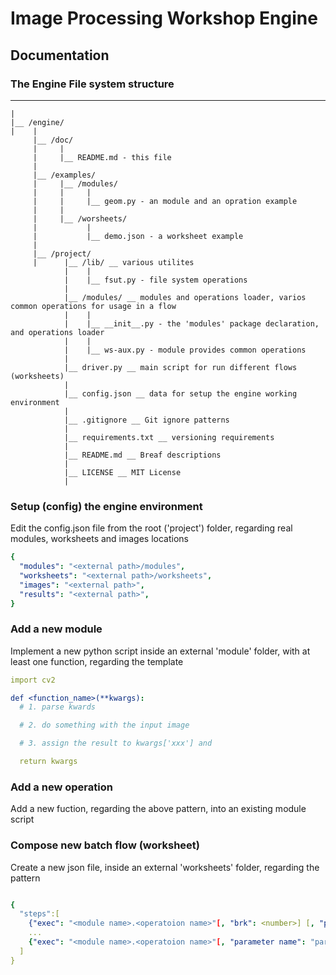 # Image Processing Workshop Engine

## Documentation

### The Engine File system structure

_____
    | 
    |__ /engine/
    |    |
         |__ /doc/
         |     |
         |     |__ README.md - this file
         |
         |__ /examples/
         |     |__ /modules/
         |     |     |
         |     |     |__ geom.py - an module and an opration example
         |     |
         |     |__ /worsheets/
         |           |
         |           |__ demo.json - a worksheet example
         |
         |__ /project/    
         |      |__ /lib/ __ various utilites
                |    |
                |    |__ fsut.py - file system operations 
                |    
                |__ /modules/ __ modules and operations loader, varios common operations for usage in a flow
                |    |
                |    |__ __init__.py - the 'modules' package declaration, and operations loader
                |    |
                |    |__ ws-aux.py - module provides common operations
                |
                |__ driver.py __ main script for run different flows (worksheets)
                |
                |__ config.json __ data for setup the engine working environment
                |
                |__ .gitignore __ Git ignore patterns
                |
                |__ requirements.txt __ versioning requirements
                |
                |__ README.md __ Breaf descriptions
                |
                |__ LICENSE __ MIT License
                |

### Setup (config) the engine environment

Edit the config.json file from the root ('project') folder, regarding real modules, worksheets and images locations
```yaml
{
  "modules": "<external path>/modules",
  "worksheets": "<external path>/worksheets",
  "images": "<external path>",
  "results": "<external path>",
}
```

### Add a new module

Implement a new python script inside an external 'module' folder, with at least one function, regarding the template
```yaml
import cv2

def <function_name>(**kwargs):  
  # 1. parse kwards

  # 2. do something with the input image

  # 3. assign the result to kwargs['xxx'] and

  return kwargs
```

### Add a new operation

Add a new fuction, regarding the above pattern, into an existing module script

### Compose new batch flow (worksheet)

Create a new json file, inside an external 'worksheets' folder, regarding the pattern
```yaml

{
  "steps":[ 
    {"exec": "<module name>.<operatoion name>"[, "brk": <number>] [, "parameter name": "parameter value", ...]},
    ...
    {"exec": "<module name>.<operatoion name>"[, "parameter name": "parameter value", ...]},
  ]
}
```
